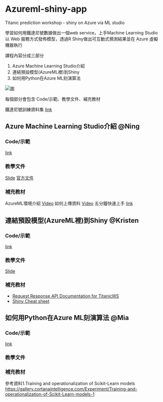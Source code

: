 # Azureml-shiny-app
Titanic prediction workshop - shiny on Azure via ML studio

學習如何用鐵達尼號數據做出一個web service，上手Machine Learning Studio 以 Web 服務方式發佈模型，透過R Shiny做出可互動式預測結果並在 Azure 虛擬機器執行

課程內容分成三部分
1. Azure Machine Learning Studio介紹
2. 連結預設模型(AzureML裡)到Shiny
3. 如何用Python在Azure ML刻演算法

![圖](https://www.evernote.com/l/ANzHJ9AEGuBJ76lgy3taL1uELsbMe353i28B/image.png)




每個部分會包含 Code/示範、教學文件、補充教材

鐵達尼號訓練資料集 [link](https://goo.gl/S3Nz1H)
## Azure Machine Learning Studio介紹 @Ning
### Code/示範
[link](https://gallery.cortanaintelligence.com/Experiment/AzureMLPredictModelforteaching)

### 教學文件
[Slide](https://docs.google.com/presentation/d/121feaGbLOVaX6-4C1HOoz6_5mGKAaac9XrWk8Ico1qo/edit?usp=sharing)
[官方文件](https://docs.microsoft.com/en-us/azure/machine-learning/studio/what-is-ml-studio)

### 補充教材
AzureML環境介紹 [Video](https://www.facebook.com/chiehningchen/videos/10154231877932471/)
如何上傳資料 [Video](https://www.facebook.com/chiehningchen/videos/10154322903962471/)
五分鐘快速上手 [link](https://docs.microsoft.com/en-us/azure/machine-learning/preview/)


## 連結預設模型(AzureML裡)到Shiny @Kristen
### Code/示範
[link](https://github.com/rladiestaipei/Azureml-shiny-app/tree/master/Shiny_Titanic)

### 教學文件
[Slide](https://drive.google.com/open?id=1GF52URiBjUfpChoWTRG8JBRLVo4v-iJy)

### 補充教材
+ [Request Response API Documentation for TitanicWS](https://studio.azureml.net/apihelp/workspaces/852a506a05ab41868939caa8f97d3a57/webservices/cc53c7743e5b4abbbeb417fa807c4fbc/endpoints/c052c781636540b4a2530c5b753cb947/score#sampleCode)
+ [Shiny Cheat sheet](https://shiny.rstudio.com/articles/cheatsheet.html)



## 如何用Python在Azure ML刻演算法 @Mia

### Code/示範
[link](https://github.com/rladiestaipei/Azureml-shiny-app/tree/master/python)
### 教學文件

### 補充教材
參考資料1.Training and operationalization of Scikit-Learn models
https://gallery.cortanaintelligence.com/Experiment/Training-and-operationalization-of-Scikit-Learn-models-1

